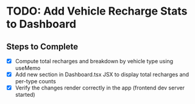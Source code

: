 # TODO: Add Vehicle Recharge Stats to Dashboard

## Steps to Complete
- [x] Compute total recharges and breakdown by vehicle type using useMemo
- [x] Add new section in Dashboard.tsx JSX to display total recharges and per-type counts
- [x] Verify the changes render correctly in the app (frontend dev server started)
